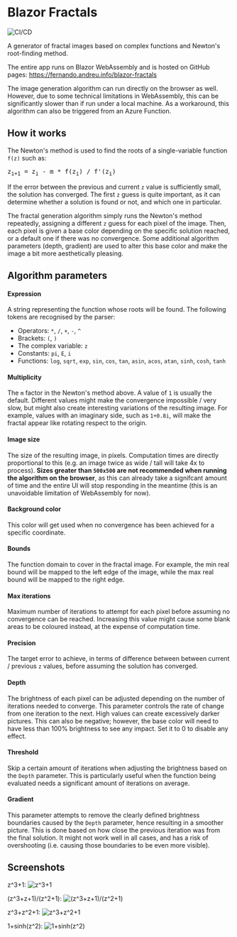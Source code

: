 # Blazor Fractals

![CI/CD](https://github.com/fernandreu/blazor-fractals/workflows/CI/CD/badge.svg)

A generator of fractal images based on complex functions and Newton's root-finding method.

The entire app runs on Blazor WebAssembly and is hosted on GitHub pages: https://fernando.andreu.info/blazor-fractals

The image generation algorithm can run directly on the browser as well. However, due to some technical
limitations in WebAssembly, this can be significantly slower than if run under a local machine. As a workaround,
this algorithm can also be triggered from an Azure Function.


## How it works

The Newton's method is used to find the roots of a single-variable function `f(z)` such as:

<pre>
z<sub>i+1</sub> = z<sub>i</sub> - m * f(z<sub>i</sub>) / f'(z<sub>i</sub>)
</pre>

If the error between the previous and current `z` value is sufficiently small, the solution has converged.
The first `z` guess is quite important, as it can determine whether a solution is found or not, and which one 
in particular.

The fractal generation algorithm simply runs the Newton's method repeatedly, assigning a different `z` guess for
each pixel of the image. Then, each pixel is given a base color depending on the specific solution reached, or a
default one if there was no convergence. Some additional algorithm parameters (depth, gradient) are used to alter
this base color and make the image a bit more aesthetically pleasing.


## Algorithm parameters

#### Expression

A string representing the function whose roots will be found. The following tokens are recognised by the parser:

- Operators: `*`, `/`, `+`, `-`, `^`
- Brackets: `(`, `)`
- The complex variable: `z`
- Constants: `pi`, `E`, `i`
- Functions: `log`, `sqrt`, `exp`, `sin`, `cos`, `tan`, `asin`, `acos`, `atan`, `sinh`, `cosh`, `tanh`

#### Multiplicity

The `m` factor in the Newton's method above. A value of `1` is usually the default. Different values might make the
convergence impossible / very slow, but might also create interesting variations of the resulting image. For example,
values with an imaginary side, such as `1+0.8i`, will make the fractal appear like rotating respect to the origin.

#### Image size

The size of the resulting image, in pixels. Computation times are directly proportional to this (e.g. an image twice 
as wide / tall will take 4x to process). **Sizes greater than `500x500` are not recommended when running the 
algorithm on the browser**, as this can already take a signifcant amount of time and the entire UI will stop responding in the meantime (this is an unavoidable limitation of
WebAssembly for now).

#### Background color

This color will get used when no convergence has been achieved for a specific coordinate.

#### Bounds

The function domain to cover in the fractal image. For example, the min real bound will be mapped to the left edge of
the image, while the max real bound will be mapped to the right edge.

#### Max iterations

Maximum number of iterations to attempt for each pixel before assuming no convergence can be reached. Increasing this
value might cause some blank areas to be coloured instead, at the expense of computation time.

#### Precision

The target error to achieve, in terms of difference between between current / previous `z` values, before assuming the
solution has converged.

#### Depth

The brightness of each pixel can be adjusted depending on the number of iterations needed to converge. This parameter
controls the rate of change from one iteration to the next. High values can create excessively darker pictures. This
can also be negative; however, the base color will need to have less than 100% brightness to see any impact. Set it to
0 to disable any effect.

#### Threshold

Skip a certain amount of iterations when adjusting the brightness based on the `Depth` parameter. This is particularly
useful when the function being evaluated needs a significant amount of iterations on average.

#### Gradient

This parameter attempts to remove the clearly defined brightness boundaries caused by the `Depth` parameter, hence
resulting in a smoother picture. This is done based on how close the previous iteration was from the final solution. It
might not work well  in all cases, and has a risk of overshooting (i.e. causing those boundaries to be even more 
visible).


## Screenshots

z^3+1:
![z^3+1](src/BlazorFractals/wwwroot/img/Screen1.png)

(z^3+z+1)/(z^2+1):
![(z^3+z+1)/(z^2+1)](src/BlazorFractals/wwwroot/img/Screen2.png)

z^3+z^2+1:
![z^3+z^2+1](src/BlazorFractals/wwwroot/img/Screen3.png)

1+sinh(z^2):
![1+sinh(z^2)](src/BlazorFractals/wwwroot/img/Screen4.png)
